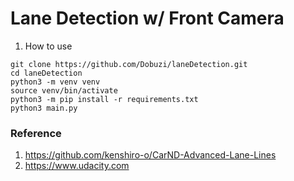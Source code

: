 # Lane Detection w/ Front Camera

1. How to use

```
git clone https://github.com/Dobuzi/laneDetection.git
cd laneDetection
python3 -m venv venv
source venv/bin/activate
python3 -m pip install -r requirements.txt
python3 main.py
```

### Reference

1. https://github.com/kenshiro-o/CarND-Advanced-Lane-Lines
2. https://www.udacity.com
